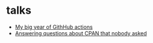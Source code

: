 # talks
- [My big year of GithHub actions](/talks/talk-tprcic-2021-my-big-year-of-github-actions)
- [Answering questions about CPAN that nobody asked](/talks/talk-tprcic-2021-answers-to-cpan-questions-that-nobody-asked)
